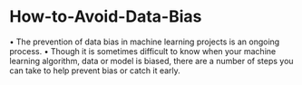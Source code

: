 # How-to-Avoid-Data-Bias

• The prevention of data bias in machine learning projects is an 
ongoing process. 
• Though it is sometimes difficult to know when your machine 
learning algorithm, data or model is biased, there are a number of 
steps you can take to help prevent bias or catch it early.
